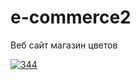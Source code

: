 # e-commerce2
Веб сайт магазин цветов
<p><a href="https://ibb.co/7gH4vKk"><img src="https://i.ibb.co/DGNp4Qr/344.png" alt="344" border="0"></a></p>
